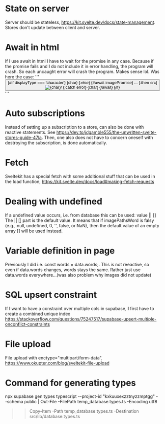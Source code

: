 # State on server

Server should be stateless, https://kit.svelte.dev/docs/state-management. Stores don't update between client and server.

# Await in html

If I use await in html I have to wait for the promise in any case. Because if the promise fails and I do not include it in error handling, the program will crash. So each uncaught error will crash the program. Makes sense lol. Was here the case:
'''
<button on:click={circle}>
{#if displayType === 'character'}
{char}
{:else}
{#await imagePromise}
...
{:then src}
<img src={src} alt={char}/>
{:catch error}
{char}
{/await}
{/if}
</button>
'''

# Auto subscriptions

Instead of setting up a subscription to a store, can also be done with reactive statements. See https://dev.to/jdgamble555/the-unwritten-svelte-stores-guide-47la. Then, one also does not have to concern oneself with destroying the subscription, is done automatically.

# Fetch

Sveltekit has a special fetch with some additional stuff that can be used in the load function, https://kit.svelte.dev/docs/load#making-fetch-requests

# Dealing with undefined

If a undefined value occurs, i.e. from database this can be used: value || []
The || [] part is the default value. It means that if imagePathsWord is falsy (e.g., null, undefined, 0, '', false, or NaN), then the default value of an empty array [] will be used instead.

# Variable definition in page

Previously I did i.e. const words = data.words;. This is not reeactive, so even if data.words changes, words stays the same. Rather just use data.words everywhere...(was also problem why images did not update)

# SQL upsert constraint

If I want to have a constraint over multiple cols in supabase, I first have to create a combined unique index https://stackoverflow.com/questions/75247517/supabase-upsert-multiple-onconflict-constraints

# File upload

File upload with enctype="multipart/form-data", https://www.okupter.com/blog/sveltekit-file-upload

# Command for generating types

npx supabase gen types typescript --project-id "kxkuuxexzztnyzzmptgg" --schema public | Out-File -FilePath temp_database.types.ts -Encoding utf8

> > Copy-Item -Path temp_database.types.ts -Destination src/lib/database.types.ts
